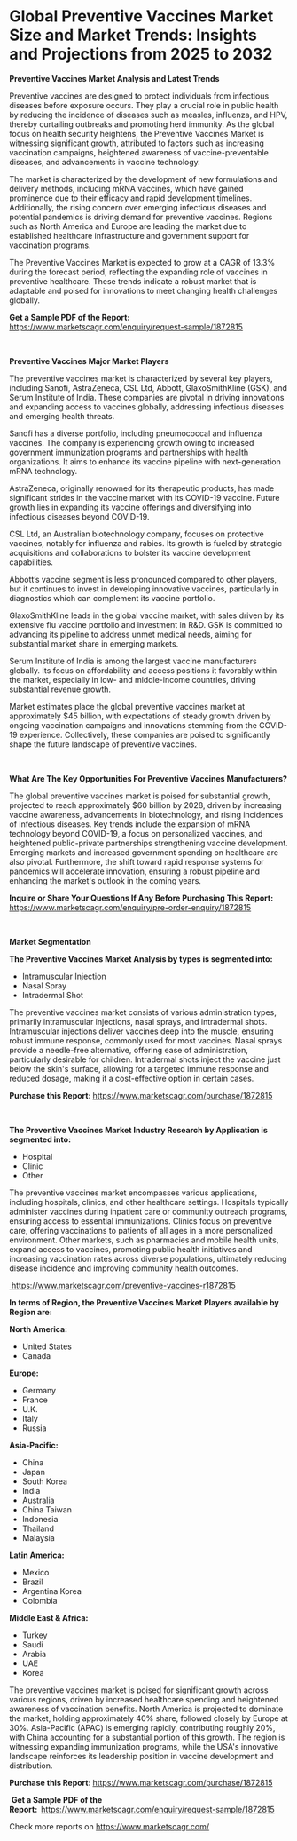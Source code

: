 <p><h1>Global Preventive Vaccines Market Size and Market Trends: Insights and Projections from 2025 to 2032</h1></p><p><strong>Preventive Vaccines Market Analysis and Latest Trends</strong></p>
<p><p>Preventive vaccines are designed to protect individuals from infectious diseases before exposure occurs. They play a crucial role in public health by reducing the incidence of diseases such as measles, influenza, and HPV, thereby curtailing outbreaks and promoting herd immunity. As the global focus on health security heightens, the Preventive Vaccines Market is witnessing significant growth, attributed to factors such as increasing vaccination campaigns, heightened awareness of vaccine-preventable diseases, and advancements in vaccine technology.</p><p>The market is characterized by the development of new formulations and delivery methods, including mRNA vaccines, which have gained prominence due to their efficacy and rapid development timelines. Additionally, the rising concern over emerging infectious diseases and potential pandemics is driving demand for preventive vaccines. Regions such as North America and Europe are leading the market due to established healthcare infrastructure and government support for vaccination programs.</p><p>The Preventive Vaccines Market is expected to grow at a CAGR of 13.3% during the forecast period, reflecting the expanding role of vaccines in preventive healthcare. These trends indicate a robust market that is adaptable and poised for innovations to meet changing health challenges globally.</p></p>
<p><strong>Get a Sample PDF of the Report:&nbsp;</strong> <a href="https://www.marketscagr.com/enquiry/request-sample/1872815?utm_campaign=2470&utm_medium=2&utm_source=Github&utm_content=ia&utm_term=08032025&utm_id=preventive-vaccines">https://www.marketscagr.com/enquiry/request-sample/1872815</a></p>
<p>&nbsp;</p>
<p><strong>Preventive Vaccines Major Market Players</strong></p>
<p><p>The preventive vaccines market is characterized by several key players, including Sanofi, AstraZeneca, CSL Ltd, Abbott, GlaxoSmithKline (GSK), and Serum Institute of India. These companies are pivotal in driving innovations and expanding access to vaccines globally, addressing infectious diseases and emerging health threats.</p><p>Sanofi has a diverse portfolio, including pneumococcal and influenza vaccines. The company is experiencing growth owing to increased government immunization programs and partnerships with health organizations. It aims to enhance its vaccine pipeline with next-generation mRNA technology.</p><p>AstraZeneca, originally renowned for its therapeutic products, has made significant strides in the vaccine market with its COVID-19 vaccine. Future growth lies in expanding its vaccine offerings and diversifying into infectious diseases beyond COVID-19.</p><p>CSL Ltd, an Australian biotechnology company, focuses on protective vaccines, notably for influenza and rabies. Its growth is fueled by strategic acquisitions and collaborations to bolster its vaccine development capabilities.</p><p>Abbott’s vaccine segment is less pronounced compared to other players, but it continues to invest in developing innovative vaccines, particularly in diagnostics which can complement its vaccine portfolio.</p><p>GlaxoSmithKline leads in the global vaccine market, with sales driven by its extensive flu vaccine portfolio and investment in R&D. GSK is committed to advancing its pipeline to address unmet medical needs, aiming for substantial market share in emerging markets.</p><p>Serum Institute of India is among the largest vaccine manufacturers globally. Its focus on affordability and access positions it favorably within the market, especially in low- and middle-income countries, driving substantial revenue growth.</p><p>Market estimates place the global preventive vaccines market at approximately $45 billion, with expectations of steady growth driven by ongoing vaccination campaigns and innovations stemming from the COVID-19 experience. Collectively, these companies are poised to significantly shape the future landscape of preventive vaccines.</p></p>
<p>&nbsp;</p>
<p><strong>What Are The Key Opportunities For Preventive Vaccines Manufacturers?</strong></p>
<p><p>The global preventive vaccines market is poised for substantial growth, projected to reach approximately $60 billion by 2028, driven by increasing vaccine awareness, advancements in biotechnology, and rising incidences of infectious diseases. Key trends include the expansion of mRNA technology beyond COVID-19, a focus on personalized vaccines, and heightened public-private partnerships strengthening vaccine development. Emerging markets and increased government spending on healthcare are also pivotal. Furthermore, the shift toward rapid response systems for pandemics will accelerate innovation, ensuring a robust pipeline and enhancing the market's outlook in the coming years.</p></p>
<p><strong>Inquire or Share Your Questions If Any Before Purchasing This Report:</strong> <a href="https://www.marketscagr.com/enquiry/pre-order-enquiry/1872815?utm_campaign=2470&utm_medium=2&utm_source=Github&utm_content=ia&utm_term=08032025&utm_id=preventive-vaccines">https://www.marketscagr.com/enquiry/pre-order-enquiry/1872815</a></p>
<p>&nbsp;</p>
<p><strong>Market Segmentation</strong></p>
<p><strong>The Preventive Vaccines Market Analysis by types is segmented into:</strong></p>
<p><ul><li>Intramuscular Injection</li><li>Nasal Spray</li><li>Intradermal Shot</li></ul></p>
<p><p>The preventive vaccines market consists of various administration types, primarily intramuscular injections, nasal sprays, and intradermal shots. Intramuscular injections deliver vaccines deep into the muscle, ensuring robust immune response, commonly used for most vaccines. Nasal sprays provide a needle-free alternative, offering ease of administration, particularly desirable for children. Intradermal shots inject the vaccine just below the skin's surface, allowing for a targeted immune response and reduced dosage, making it a cost-effective option in certain cases.</p></p>
<p><strong>Purchase this Report:&nbsp;</strong><a href="https://www.marketscagr.com/purchase/1872815?utm_campaign=2470&utm_medium=2&utm_source=Github&utm_content=ia&utm_term=08032025&utm_id=preventive-vaccines">https://www.marketscagr.com/purchase/1872815</a></p>
<p>&nbsp;</p>
<p><strong>The Preventive Vaccines Market Industry Research by Application is segmented into:</strong></p>
<p><ul><li>Hospital</li><li>Clinic</li><li>Other</li></ul></p>
<p><p>The preventive vaccines market encompasses various applications, including hospitals, clinics, and other healthcare settings. Hospitals typically administer vaccines during inpatient care or community outreach programs, ensuring access to essential immunizations. Clinics focus on preventive care, offering vaccinations to patients of all ages in a more personalized environment. Other markets, such as pharmacies and mobile health units, expand access to vaccines, promoting public health initiatives and increasing vaccination rates across diverse populations, ultimately reducing disease incidence and improving community health outcomes.</p></p>
<p><a href="https://www.marketscagr.com/preventive-vaccines-r1872815?utm_campaign=2470&utm_medium=2&utm_source=Github&utm_content=ia&utm_term=08032025&utm_id=preventive-vaccines">&nbsp;https://www.marketscagr.com/preventive-vaccines-r1872815</a></p>
<p><strong>In terms of Region, the Preventive Vaccines Market Players available by Region are:</strong></p>
<p>
    <p> <strong> North America: </strong>
        <ul>
            <li>United States</li>
            <li>Canada</li>
        </ul>
        </p> 
    <p> <strong> Europe: </strong>
        <ul>
            <li>Germany</li>
            <li>France</li>
            <li>U.K.</li>
            <li>Italy</li>
            <li>Russia</li>
        </ul>
        </p> 
    <p> <strong> Asia-Pacific: </strong>
        <ul>
            <li>China</li>
            <li>Japan</li>
            <li>South Korea</li>
            <li>India</li>
            <li>Australia</li>
            <li>China Taiwan</li>
            <li>Indonesia</li>
            <li>Thailand</li>
            <li>Malaysia</li>
        </ul>
        </p> 
    <p> <strong> Latin America: </strong>
        <ul>
            <li>Mexico</li>
            <li>Brazil</li>
            <li>Argentina Korea</li>
            <li>Colombia</li>
        </ul>
        </p> 
    <p> <strong> Middle East & Africa: </strong>
        <ul>
            <li>Turkey</li>
            <li>Saudi</li>
            <li>Arabia</li>
            <li>UAE</li>
            <li>Korea</li>
        </ul>
    </p>
    </p>
<p><p>The preventive vaccines market is poised for significant growth across various regions, driven by increased healthcare spending and heightened awareness of vaccination benefits. North America is projected to dominate the market, holding approximately 40% share, followed closely by Europe at 30%. Asia-Pacific (APAC) is emerging rapidly, contributing roughly 20%, with China accounting for a substantial portion of this growth. The region is witnessing expanding immunization programs, while the USA's innovative landscape reinforces its leadership position in vaccine development and distribution.</p></p>
<p><strong>Purchase this Report: </strong><a href="https://www.marketscagr.com/purchase/1872815?utm_campaign=2470&utm_medium=2&utm_source=Github&utm_content=ia&utm_term=08032025&utm_id=preventive-vaccines">https://www.marketscagr.com/purchase/1872815</a></p>
<p>&nbsp;<strong>Get a Sample PDF of the Report:&nbsp;&nbsp;</strong><a href="https://www.marketscagr.com/enquiry/request-sample/1872815?utm_campaign=2470&utm_medium=2&utm_source=Github&utm_content=ia&utm_term=08032025&utm_id=preventive-vaccines">https://www.marketscagr.com/enquiry/request-sample/1872815</a></p>
<p><strong></strong></p>
<p>Check more reports on <a href="https://www.marketscagr.com/?utm_campaign=2470&utm_medium=2&utm_source=Github&utm_content=ia&utm_term=08032025&utm_id=preventive-vaccines">https://www.marketscagr.com/</a></p>